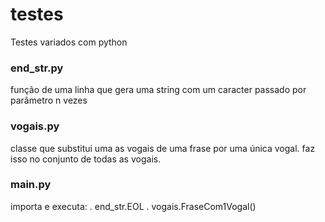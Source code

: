 # testes
Testes variados com python

### end_str.py
função de uma linha que gera uma string com um caracter passado por parâmetro n vezes

### vogais.py
classe que substitui uma as vogais de uma frase por uma única vogal. faz isso no conjunto de todas as vogais.

### main.py
importa e executa:
. end_str.EOL
. vogais.FraseCom1Vogal()
